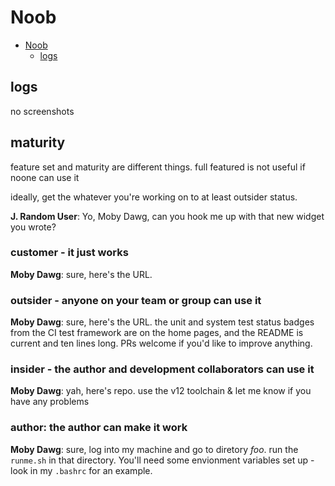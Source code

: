 # Noob

<!-- markdownlint-disable -->
<!--ts-->
* [Noob](#noob)
   * [logs](#logs)
<!--te-->
<!-- markdownlint-enable  -->

## logs

no screenshots

## maturity

feature set and maturity are different things.  full featured is not useful if
noone can use it

ideally, get the whatever you're working on to at least outsider status.

**J. Random User**: Yo, Moby Dawg, can you hook me up with that new widget you wrote?

### customer - it just works

**Moby Dawg**: sure, here's the URL.

### outsider - anyone on your team or group can use it

**Moby Dawg**: sure, here's the URL. the unit and system test status badges
from the CI test framework are on the home pages, and the README is current
and ten lines long.  PRs welcome if you'd like to improve anything.

### insider - the author and development collaborators can use it

**Moby Dawg**: yah, here's repo.  use the v12 toolchain & let me know
if you have any problems

### author: the author can make it work

**Moby Dawg**: sure, log into my machine and go to diretory _foo_.  run the
`runme.sh` in that directory.
You'll need some envionment variables
set up - look in my `.bashrc` for an example.
